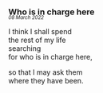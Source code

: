 ### Who is in charge here
<p style="margin:0; margin-top: -1.25rem">
  <em>
    <small><small>08 March 2022</small></small>
  </em>
</p>

I think I shall spend  
the rest of my life  
searching  
for who is in charge here,  

so that I may ask them  
where they have been.  